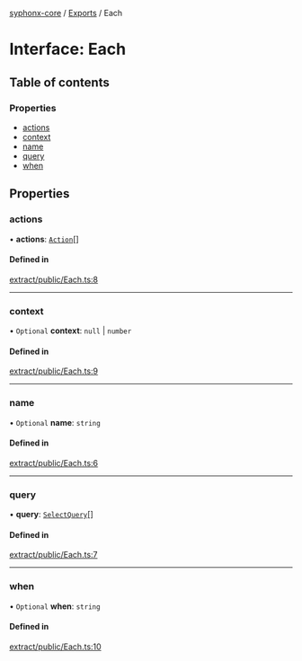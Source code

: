 [syphonx-core](../README.md) / [Exports](../modules.md) / Each

# Interface: Each

## Table of contents

### Properties

- [actions](Each.md#actions)
- [context](Each.md#context)
- [name](Each.md#name)
- [query](Each.md#query)
- [when](Each.md#when)

## Properties

### actions

• **actions**: [`Action`](../modules.md#action)[]

#### Defined in

[extract/public/Each.ts:8](https://github.com/dtempx/syphonx-core/blob/e4f4a4f/extract/public/Each.ts#L8)

___

### context

• `Optional` **context**: ``null`` \| `number`

#### Defined in

[extract/public/Each.ts:9](https://github.com/dtempx/syphonx-core/blob/e4f4a4f/extract/public/Each.ts#L9)

___

### name

• `Optional` **name**: `string`

#### Defined in

[extract/public/Each.ts:6](https://github.com/dtempx/syphonx-core/blob/e4f4a4f/extract/public/Each.ts#L6)

___

### query

• **query**: [`SelectQuery`](../modules.md#selectquery)[]

#### Defined in

[extract/public/Each.ts:7](https://github.com/dtempx/syphonx-core/blob/e4f4a4f/extract/public/Each.ts#L7)

___

### when

• `Optional` **when**: `string`

#### Defined in

[extract/public/Each.ts:10](https://github.com/dtempx/syphonx-core/blob/e4f4a4f/extract/public/Each.ts#L10)
